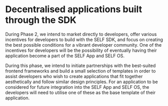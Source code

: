 # Decentralised applications built through the SDK

During Phase 2, we intend to market directly to developers, offer various incentives for developers to build with the SELF SDK, and focus on creating the best possible conditions for a vibrant developer community. One of the incentives for developers will be the possibility of eventually having their application become a part of the SELF App and SELF OS.

During this phase, we intend to initiate partnerships with the best-suited frontend frameworks and build a small selection of templates in order to assist developers who wish to create applications that fit together aesthetically and follow similar design principles. For an application to be considered for future integration into the SELF App and SELF OS, the developers will need to utilise one of these as the base template of their application.

